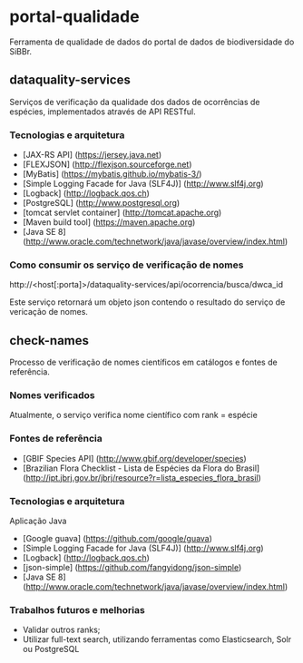 portal-qualidade
================

Ferramenta de qualidade de dados do portal de dados de biodiversidade do SiBBr.

## dataquality-services
Serviços de verificação da qualidade dos dados de ocorrências de espécies, implementados através de API RESTful.

### Tecnologias e arquitetura
* [JAX-RS API] (https://jersey.java.net)
* [FLEXJSON] (http://flexjson.sourceforge.net)
* [MyBatis] (https://mybatis.github.io/mybatis-3/)
* [Simple Logging Facade for Java (SLF4J)] (http://www.slf4j.org)
* [Logback] (http://logback.qos.ch)
* [PostgreSQL] (http://www.postgresql.org)
* [tomcat servlet container] (http://tomcat.apache.org)
* [Maven build tool] (https://maven.apache.org)
* [Java SE 8] (http://www.oracle.com/technetwork/java/javase/overview/index.html)

### Como consumir os serviço de verificação de nomes

http://<host[:porta]>/dataquality-services/api/ocorrencia/busca/dwca_id

Este serviço retornará um objeto json contendo o resultado do serviço de vericação de nomes.

## check-names
Processo de verificação de nomes científicos em catálogos e fontes de referência.

### Nomes verificados
Atualmente, o serviço verifica nome científico com rank = espécie

### Fontes de referência
* [GBIF Species API] (http://www.gbif.org/developer/species)
* [Brazilian Flora Checklist - Lista de Espécies da Flora do Brasil] (http://ipt.jbrj.gov.br/jbrj/resource?r=lista_especies_flora_brasil)

### Tecnologias e arquitetura
Aplicação Java
* [Google guava] (https://github.com/google/guava)
* [Simple Logging Facade for Java (SLF4J)] (http://www.slf4j.org)
* [Logback] (http://logback.qos.ch)
* [json-simple] (https://github.com/fangyidong/json-simple)
* [Java SE 8] (http://www.oracle.com/technetwork/java/javase/overview/index.html)
 
### Trabalhos futuros e melhorias
* Validar outros ranks;
* Utilizar full-text search, utilizando ferramentas como Elasticsearch, Solr ou PostgreSQL
